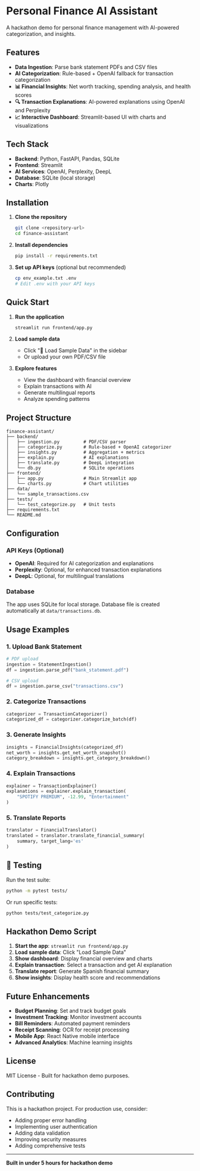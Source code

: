# Personal Finance AI Assistant

A hackathon demo for personal finance management with AI-powered categorization, and insights.

## Features

- **Data Ingestion**: Parse bank statement PDFs and CSV files
- **AI Categorization**: Rule-based + OpenAI fallback for transaction categorization
- **📊 Financial Insights**: Net worth tracking, spending analysis, and health scores
- **🔍 Transaction Explanations**: AI-powered explanations using OpenAI and Perplexity
- **📈 Interactive Dashboard**: Streamlit-based UI with charts and visualizations

## Tech Stack

- **Backend**: Python, FastAPI, Pandas, SQLite
- **Frontend**: Streamlit
- **AI Services**: OpenAI, Perplexity, DeepL
- **Database**: SQLite (local storage)
- **Charts**: Plotly

## Installation

1. **Clone the repository**
   ```bash
   git clone <repository-url>
   cd finance-assistant
   ```

2. **Install dependencies**
   ```bash
   pip install -r requirements.txt
   ```

3. **Set up API keys** (optional but recommended)
   ```bash
   cp env_example.txt .env
   # Edit .env with your API keys
   ```

## Quick Start

1. **Run the application**
   ```bash
   streamlit run frontend/app.py
   ```

2. **Load sample data**
   - Click "🔄 Load Sample Data" in the sidebar
   - Or upload your own PDF/CSV file

3. **Explore features**
   - View the dashboard with financial overview
   - Explain transactions with AI
   - Generate multilingual reports
   - Analyze spending patterns

## Project Structure

```
finance-assistant/
├── backend/
│   ├── ingestion.py         # PDF/CSV parser
│   ├── categorize.py        # Rule-based + OpenAI categorizer
│   ├── insights.py          # Aggregation + metrics
│   ├── explain.py           # AI explanations
│   ├── translate.py         # DeepL integration
│   └── db.py                # SQLite operations
├── frontend/
│   ├── app.py               # Main Streamlit app
│   └── charts.py            # Chart utilities
├── data/
│   └── sample_transactions.csv
├── tests/
│   └── test_categorize.py   # Unit tests
├── requirements.txt
└── README.md
```

## Configuration

### API Keys (Optional)

- **OpenAI**: Required for AI categorization and explanations
- **Perplexity**: Optional, for enhanced transaction explanations
- **DeepL**: Optional, for multilingual translations

### Database

The app uses SQLite for local storage. Database file is created automatically at `data/transactions.db`.

## Usage Examples

### 1. Upload Bank Statement
```python
# PDF upload
ingestion = StatementIngestion()
df = ingestion.parse_pdf("bank_statement.pdf")

# CSV upload
df = ingestion.parse_csv("transactions.csv")
```

### 2. Categorize Transactions
```python
categorizer = TransactionCategorizer()
categorized_df = categorizer.categorize_batch(df)
```

### 3. Generate Insights
```python
insights = FinancialInsights(categorized_df)
net_worth = insights.get_net_worth_snapshot()
category_breakdown = insights.get_category_breakdown()
```

### 4. Explain Transactions
```python
explainer = TransactionExplainer()
explanations = explainer.explain_transaction(
    "SPOTIFY PREMIUM", -12.99, "Entertainment"
)
```

### 5. Translate Reports
```python
translator = FinancialTranslator()
translated = translator.translate_financial_summary(
    summary, target_lang='es'
)
```

## 🧪 Testing

Run the test suite:
```bash
python -m pytest tests/
```

Or run specific tests:
```bash
python tests/test_categorize.py
```

## Hackathon Demo Script

1. **Start the app**: `streamlit run frontend/app.py`
2. **Load sample data**: Click "Load Sample Data"
3. **Show dashboard**: Display financial overview and charts
4. **Explain transaction**: Select a transaction and get AI explanation
5. **Translate report**: Generate Spanish financial summary
6. **Show insights**: Display health score and recommendations

## Future Enhancements

- **Budget Planning**: Set and track budget goals
- **Investment Tracking**: Monitor investment accounts
- **Bill Reminders**: Automated payment reminders
- **Receipt Scanning**: OCR for receipt processing
- **Mobile App**: React Native mobile interface
- **Advanced Analytics**: Machine learning insights

## License

MIT License - Built for hackathon demo purposes.

## Contributing

This is a hackathon project. For production use, consider:
- Adding proper error handling
- Implementing user authentication
- Adding data validation
- Improving security measures
- Adding comprehensive tests

---

**Built in under 5 hours for hackathon demo**
